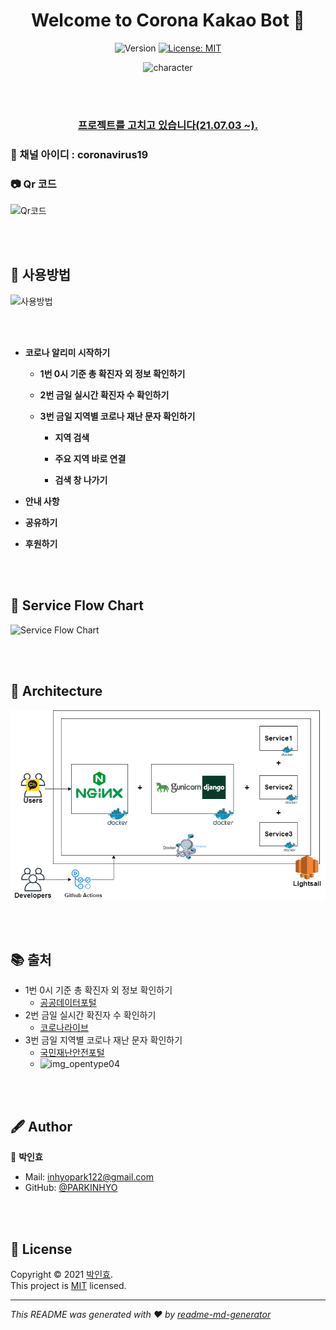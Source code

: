 <h1 align="center">Welcome to Corona Kakao Bot 👋</h1>
<p align="center">
  <img alt="Version" src="https://img.shields.io/badge/version-1.0.0-blue.svg?cacheSeconds=2592000" />
  <a href="https://github.com/PARKINHYO/corona-kakao-bot/blob/master/README.md" target="_blank">
  </a>
  <a href="https://github.com/PARKINHYO/corona-kakao-bot/blob/master/LICENSE" target="_blank">
    <img alt="License: MIT" src="https://img.shields.io/badge/license-MIT-yellow.svg" />
  </a>  
</p>

<p align="center">
<img alt="character" width="300" src="https://user-images.githubusercontent.com/47745785/105130533-8f8bf400-5b2a-11eb-9b33-27e4d68b5736.png" />
</p>

<br><br>

<h3 align="center">
<a href="https://github.com/PARKINHYO/corona-kakao-bot/projects/13" target="_blank">
프로젝트를 고치고 있습니다(21.07.03 ~).
</a>
</h3>

### 🔑 채널 아이디 : coronavirus19

### 📷 Qr 코드

<img alt="Qr코드" width="200" height="200" src="https://user-images.githubusercontent.com/47745785/104895108-d22dbf00-59b8-11eb-8af9-d1c3d25af5d5.png"/>

<br><br>

## 📜 사용방법

<img alt="사용방법" height="500" src="https://user-images.githubusercontent.com/47745785/105128866-3ff7f900-5b27-11eb-895e-b9f6c3a0a1ac.gif"/>

<br><br>

* <b>코로나 알리미 시작하기</b>

  * <b>1번 0시 기준 총 확진자 외 정보 확인하기</b>
  * <b>2번 금일 실시간 확진자 수 확인하기</b>
  * <b>3번 금일 지역별 코로나 재난 문자 확인하기</b>

    * <b>지역 검색</b>

    * <b>주요 지역 바로 연결</b>
    * <b>검색 창 나가기</b>
* <b>안내 사항</b>

* <b>공유하기</b>
* <b>후원하기</b>

<br><br>

## 📌 Service Flow Chart

 <img alt="Service Flow Chart" src="https://user-images.githubusercontent.com/47745785/104889496-a65b0b00-59b1-11eb-947e-f82649cb4623.jpg" />

<br><br>

## 📌 Architecture

<p align="center">
 <img alt="Architecture" src="./Architecture.png" />
</p>

<br><br>

## 📚 출처

* 1번 0시 기준 총 확진자 외 정보 확인하기
  * [공공데이터포털](https://www.data.go.kr/tcs/dss/selectApiDataDetailView.do?publicDataPk=15043376)
* 2번 금일 실시간 확진자 수 확인하기
  * [코로나라이브](https://corona-live.com/)
* 3번 금일 지역별 코로나 재난 문자 확인하기
  * [국민재난안전포털](https://www.safekorea.go.kr/idsiSFK/neo/sfk/cs/sfc/dis/disasterMsgList.jsp?menuSeq=679)
  * ![img_opentype04](https://user-images.githubusercontent.com/47745785/105054890-d7bcff00-5ab5-11eb-94d3-e9b32a776a9d.png)

<br><br>

## 🖋 Author

👤 **박인효**

* Mail: [inhyopark122@gmail.com](mailto:inhyopark122@gmail.com)
* GitHub: [@PARKINHYO](https://github.com/PARKINHYO)

<br><br>

## 📝 License

Copyright © 2021 [박인효](https://github.com/parkinhyo).<br/>
This project is [MIT](https://github.com/PARKINHYO/corona-kakao-bot/blob/master/LICENSE) licensed.
***
_This README was generated with ❤️ by [readme-md-generator](https://github.com/kefranabg/readme-md-generator)_